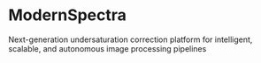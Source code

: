 # ModernSpectra
Next-generation undersaturation correction platform for intelligent, scalable, and autonomous image processing pipelines
